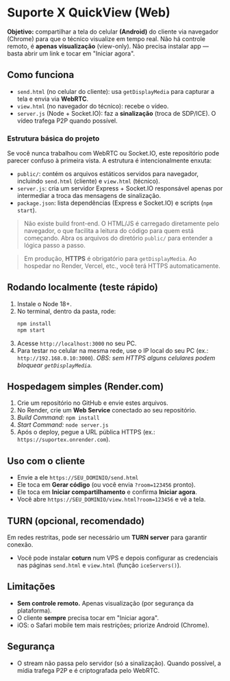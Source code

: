 # Suporte X QuickView (Web)

**Objetivo:** compartilhar a tela do celular **(Android)** do cliente via navegador (Chrome) para que o técnico visualize em tempo real. Não há controle remoto, é **apenas visualização** (view-only). Não precisa instalar app — basta abrir um link e tocar em "Iniciar agora".

## Como funciona
- `send.html` (no celular do cliente): usa `getDisplayMedia` para capturar a tela e envia via **WebRTC**.
- `view.html` (no navegador do técnico): recebe o vídeo.
- `server.js` (Node + Socket.IO): faz a **sinalização** (troca de SDP/ICE). O vídeo trafega P2P quando possível.

### Estrutura básica do projeto

Se você nunca trabalhou com WebRTC ou Socket.IO, este repositório pode parecer confuso à primeira vista. A estrutura é
intencionalmente enxuta:

- `public/`: contém os arquivos estáticos servidos para navegador, incluindo `send.html` (cliente) e `view.html` (técnico).
- `server.js`: cria um servidor Express + Socket.IO responsável apenas por intermediar a troca das mensagens de sinalização.
- `package.json`: lista dependências (Express e Socket.IO) e scripts (`npm start`).

> Não existe build front-end. O HTML/JS é carregado diretamente pelo navegador, o que facilita a leitura do código para quem
> está começando. Abra os arquivos do diretório `public/` para entender a lógica passo a passo.

> Em produção, **HTTPS** é obrigatório para `getDisplayMedia`. Ao hospedar no Render, Vercel, etc., você terá HTTPS automaticamente.

## Rodando localmente (teste rápido)
1. Instale o Node 18+.
2. No terminal, dentro da pasta, rode:
   ```bash
   npm install
   npm start
   ```
3. Acesse `http://localhost:3000` no seu PC.
4. Para testar no celular na mesma rede, use o IP local do seu PC (ex.: `http://192.168.0.10:3000`). *OBS: sem HTTPS alguns celulares podem bloquear `getDisplayMedia`.*

## Hospedagem simples (Render.com)
1. Crie um repositório no GitHub e envie estes arquivos.
2. No Render, crie um **Web Service** conectado ao seu repositório.
3. *Build Command:* `npm install`
4. *Start Command:* `node server.js`
5. Após o deploy, pegue a URL pública HTTPS (ex.: `https://suportex.onrender.com`).

## Uso com o cliente
- Envie a ele `https://SEU_DOMINIO/send.html`
- Ele toca em **Gerar código** (ou você envia `?room=123456` pronto).
- Ele toca em **Iniciar compartilhamento** e confirma **Iniciar agora**.
- Você abre `https://SEU_DOMINIO/view.html?room=123456` e vê a tela.

## TURN (opcional, recomendado)
Em redes restritas, pode ser necessário um **TURN server** para garantir conexão.
- Você pode instalar **coturn** num VPS e depois configurar as credenciais nas páginas `send.html` e `view.html` (função `iceServers()`).

## Limitações
- **Sem controle remoto.** Apenas visualização (por segurança da plataforma).
- O cliente **sempre** precisa tocar em "Iniciar agora".
- iOS: o Safari mobile tem mais restrições; priorize Android (Chrome).

## Segurança
- O stream não passa pelo servidor (só a sinalização). Quando possível, a mídia trafega P2P e é criptografada pelo WebRTC.
